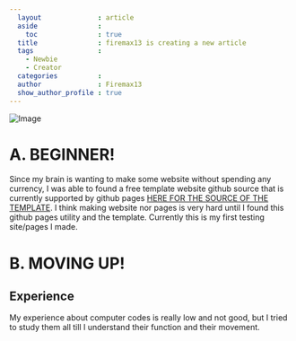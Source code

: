 ```yaml
---
  layout              : article
  aside               :
    toc               : true
  title               : firemax13 is creating a new article
  tags                : 
    - Newbie
    - Creator
  categories          : 
  author              : Firemax13
  show_author_profile : true
---
```

![Image](https://imgur.com/a/piUcXud)

# A. BEGINNER!
Since my brain is wanting to make some website without spending any currency, I was able to found a free template website github source that is currently supported by github pages [HERE FOR THE SOURCE OF THE TEMPLATE](https://github.com/kitian616/jekyll-TeXt-theme). I think making website nor pages is very hard until I found this github pages utility and the template. Currently this is my first testing site/pages I made.

# B. MOVING UP!
## Experience
My experience about computer codes is really low and not good, but I tried to study them all till I understand their function and their movement.

